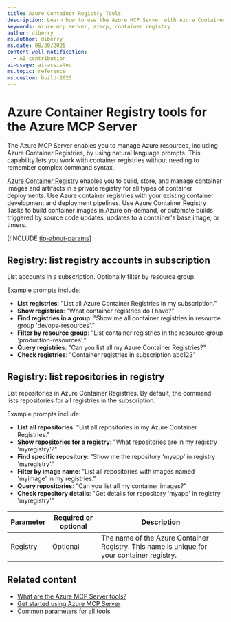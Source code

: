 ```yaml
---
title: Azure Container Registry Tools 
description: Learn how to use the Azure MCP Server with Azure Container Registry.
keywords: azure mcp server, azmcp, container registry
author: diberry
ms.author: diberry
ms.date: 08/20/2025
content_well_notification: 
  - AI-contribution
ai-usage: ai-assisted
ms.topic: reference
ms.custom: build-2025
--- 
```


# Azure Container Registry tools for the Azure MCP Server

The Azure MCP Server enables you to manage Azure resources, including Azure Container Registries, by using natural language prompts. This capability lets you work with container registries without needing to remember complex command syntax.

[Azure Container Registry](/azure/container-registry/) enables you to build, store, and manage container images and artifacts in a private registry for all types of container deployments. Use Azure container registries with your existing container development and deployment pipelines. Use Azure Container Registry Tasks to build container images in Azure on-demand, or automate builds triggered by source code updates, updates to a container's base image, or timers.


[!INCLUDE [tip-about-params](../includes/tools/parameter-consideration.md)]

## Registry: list registry accounts in subscription

List accounts in a subscription. Optionally filter by resource group. 

Example prompts include: 


- **List registries**: "List all Azure Container Registries in my subscription."
- **Show registries**: "What container registries do I have?"
- **Find registries in a group**: "Show me all container registries in resource group 'devops-resources'."
- **Filter by resource group**: "List container registries in the resource group 'production-resources'."
- **Query registries**: "Can you list all my Azure Container Registries?"
- **Check registries**: "Container registries in subscription abc123"

## Registry: list repositories in registry

List repositories in Azure Container Registries. By default, the command lists repositories for all registries in the subscription.

Example prompts include:

- **List all repositories**: "List all repositories in my Azure Container Registries."
- **Show repositories for a registry**: "What repositories are in my registry 'myregistry'?"
- **Find specific repository**: "Show me the repository 'myapp' in registry 'myregistry'."
- **Filter by image name**: "List all repositories with images named 'myimage' in my registries."
- **Query repositories**: "Can you list all my container images?"
- **Check repository details**: "Get details for repository 'myapp' in registry 'myregistry'."

| Parameter | Required or optional | Description |
|-----------|----------|-------------|
| Registry | Optional | The name of the Azure Container Registry. This name is unique for your container registry. |

## Related content

- [What are the Azure MCP Server tools?](index.md)
- [Get started using Azure MCP Server](../get-started.md)
- [Common parameters for all tools](../includes/tools/parameter-consideration.md)